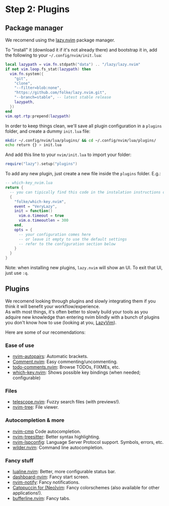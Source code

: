 # Step 2: Plugins

## Package manager
We recomend using the [lazy.nvim](https://github.com/folke/lazy.nvim) package manager.

To "install" it (download it if it's not already there) and bootstrap it in, add the following to your `~/.config/nvim/init.lua`:
```lua
local lazypath = vim.fn.stdpath("data") .. "/lazy/lazy.nvim"
if not vim.loop.fs_stat(lazypath) then
  vim.fn.system({
    "git",
    "clone",
    "--filter=blob:none",
    "https://github.com/folke/lazy.nvim.git",
    "--branch=stable", -- latest stable release
    lazypath,
  })
end
vim.opt.rtp:prepend(lazypath)
```

In order to keep things clean, we'll save all plugin configuration in a `plugins` folder, and create a dummy `init.lua` file:
```bash
mkdir ~/.config/nvim/lua/plugins/ && cd ~/.config/nvim/lua/plugins/
echo return {} > init.lua
```

And add this line to your `nvim/init.lua` to import your folder:
```lua
require("lazy").setup("plugins")
```

To add any new plugin, just create a new file inside the `plugins` folder. E.g.:
```lua
-- which-key_nvim.lua
return {
  -- you can tipically find this code in the instalation instructions of the plugin
  {
    "folke/which-key.nvim",
    event = "VeryLazy",
    init = function()
      vim.o.timeout = true
      vim.o.timeoutlen = 300
    end,
    opts = {
      -- your configuration comes here
      -- or leave it empty to use the default settings
      -- refer to the configuration section below
    }
  }
}
```

Note: when installing new plugins, `lazy.nvim` will show an UI. To exit that UI, just use `:q`.

## Plugins
We recomend looking through plugins and slowly integrating them if you think it will benefit your workflow/experience.  
As with most things, it's often better to slowly build your tools as you adquire new knowledge than entering nvim blindly with a bunch of plugins you don't know how to use (looking at you, [LazyVim](https://www.lazyvim.org/)).

Here are some of our recomendations:

### Ease of use
- [nvim-autopairs](https://github.com/windwp/nvim-autopairs): Automatic brackets.
- [Comment.nvim](https://github.com/numToStr/Comment.nvim): Easy commenting/uncommenting.
- [todo-comments.nvim](https://github.com/folke/todo-comments.nvim): Browse TODOs, FIXMEs, etc.
- [which-key.nvim](https://github.com/folke/which-key.nvim): Shows possible key bindings (when needed; configurable)

### Files
- [telescope.nvim](https://github.com/nvim-telescope/telescope.nvim): Fuzzy search files (with previews!).
- [nvim-tree](https://github.com/nvim-tree/nvim-tree.lua): File viewer.

### Autocompletion & more
- [nvim-cmp](https://github.com/hrsh7th/nvim-cmp) Code autocompletion.
- [nvim-treesitter](https://github.com/nvim-treesitter/nvim-treesitter): Better syntax highlighting.
- [nvim-lspconfig](https://github.com/neovim/nvim-lspconfig): Language Server Protocol support. Symbols, errors, etc.
- [wilder.nvim](https://github.com/gelguy/wilder.nvim): Command line autocompletion.

### Fancy stuff
- [lualine.nvim](https://github.com/nvim-lualine/lualine.nvim): Better, more configurable status bar.
- [dashboard-nvim](https://github.com/nvimdev/dashboard-nvim): Fancy start screen.
- [nvim-notify](https://github.com/rcarriga/nvim-notify): Fancy notifications.
- [Catppuccin for (Neo)vim](https://github.com/catppuccin/nvim): Fancy colorschemes (also available for other applications!).
- [bufferline.nvim](https://github.com/akinsho/bufferline.nvim): Fancy tabs.
